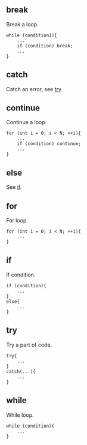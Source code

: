 ## break
Break a loop.
```ffpp
while (condition1){
	...
	if (condition) break;
	...
}
```

## catch
Catch an error, see [try](#try)

## continue
Continue a loop.
```ffpp
for (int i = 0; i < N; ++i){
	...
	if (condition) continue;
	...
}
```

## else
See [if](#if).

## for
For loop.
```ffpp
for (int i = 0; i < N; ++i){
	...
}
```

## if
If condition.
```ffpp
if (condition){
	...
}
else{
	...
}
```

## try
Try a part of code.
```ffpp
try{
	...
}
catch(...){
	...
}
```

## while
While loop.
```ffpp
while (condition){
	...
}
```



